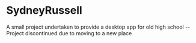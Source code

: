 # SydneyRussell
A small project undertaken to provide a desktop app for old high school -- Project discontinued due to moving to a new place
